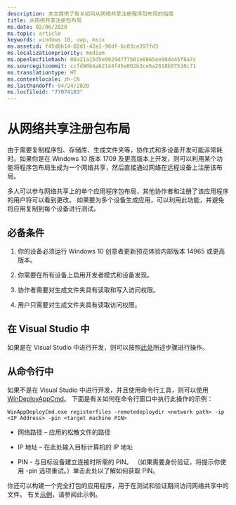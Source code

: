 ```yaml
---
description: 本文提供了有关如何从网络共享注册程序包布局的指南
title: 从网络共享注册包布局
ms.date: 02/06/2020
ms.topic: article
keywords: windows 10, uwp, msix
ms.assetid: f45d8b14-02d1-42e1-98df-6c03ce397fd3
ms.localizationpriority: medium
ms.openlocfilehash: 08a21a15d5e9929d7f7b01e0865ee90da45f8a7c
ms.sourcegitcommit: ccfd90b4a62144f45e002b3ce6a2618b07510c71
ms.translationtype: HT
ms.contentlocale: zh-CN
ms.lasthandoff: 04/24/2020
ms.locfileid: "77074183"
---
```

# <a name="registering-a-package-layout-from-a-network-share"></a>从网络共享注册包布局

由于需要复制程序包、存储库、生成文件夹等，协作式和多设备开发可能非常耗时。如果你是在 Windows 10 版本 1709 及更高版本上开发，则可以利用某个功能将程序包布局生成为一个网络共享，然后直接通过网络在远程设备上注册该布局。

多人可以参与网络共享上的单个应用程序包布局，其他协作者和注册了该应用程序的用户将可以看到更改。 如果要为多个设备生成应用，可以利用此功能，并避免将应用复制到每个设备进行测试。

## <a name="prerequisites"></a>必备条件

1. 你的设备必须运行 Windows 10 创意者更新预览体验内部版本 14965 或更高版本。

2. 你需要在所有设备上启用开发者模式和设备发现。

3. 协作者需要对生成文件夹具有读取和写入访问权限。

4. 用户只需要对生成文件夹具有读取访问权限。

## <a name="in-visual-studio"></a>在 Visual Studio 中

如果是在 Visual Studio 中进行开发，则可以按照[此处](https://docs.microsoft.com/windows/uwp/debug-test-perf/deploying-and-debugging-uwp-apps?redirectedfrom=MSDN#advanced-remote-deployment-options)所述步骤进行操作。

## <a name="from-the-command-line"></a>从命令行中

如果不是在 Visual Studio 中进行开发，并且使用命令行工具，则可以使用 [WinDeployAppCmd](https://docs.microsoft.com/windows/uwp/packaging/install-universal-windows-apps-with-the-winappdeploycmd-tool)。 下面是有关如何在命令行窗口中执行此操作的示例：

```
WinAppDeployCmd.exe registerfiles -remotedeploydir <network path> -ip <IP Address> -pin <target machine PIN>
```
- 网络路径 – 应用的松散文件的路径

- IP 地址 – 在此处输入目标计算机的 IP 地址

- PIN - 与目标设备建立连接时所需的 PIN。 （如果需要身份验证，将提示你使用 -pin 选项重试。）单击此处以了解如何获取 PIN。
 

你还可以构建一个完全打包的应用程序，用于在测试和验证期间访问网络共享中的文件。 有关[示例](https://github.com/AppInstaller/Windows-appsample-marble-maze)，请参阅此示例。